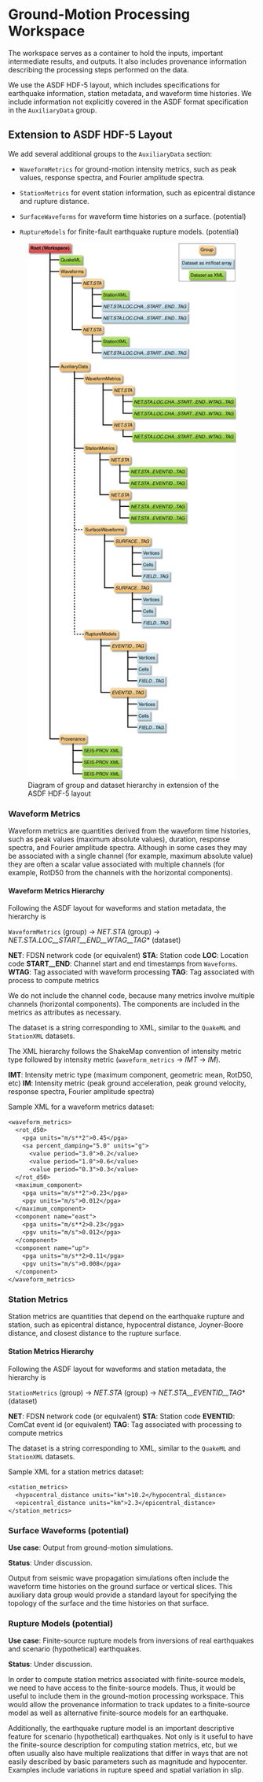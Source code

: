 # Ground-Motion Processing Workspace

The workspace serves as a container to hold the inputs, important
intermediate results, and outputs. It also includes provenance
information describing the processing steps performed on the data.

We use the ASDF HDF-5 layout, which includes specifications for earthquake
information, station metadata, and waveform time histories. We include
information not explicitly covered in the ASDF format specification
in the `AuxiliaryData` group.

## Extension to ASDF HDF-5 Layout

We add several additional groups to the `AuxiliaryData` section:

* `WaveformMetrics` for ground-motion intensity metrics, such as peak
values, response spectra, and Fourier amplitude spectra.

* `StationMetrics` for event station information, such as epicentral
distance and rupture distance.

* `SurfaceWaveforms` for waveform time histories on a surface.
(potential)

* `RuptureModels` for finite-fault earthquake rupture models.
(potential)

<figure>
<img width="600px" src="figs/asdf_layout.png" alt="ASDF layout"/>
<figcaption>Diagram of group and dataset hierarchy in extension of the
ASDF HDF-5 layout</figcaption>
</figure>



### Waveform Metrics

Waveform metrics are quantities derived from the waveform time
histories, such as peak values (maximum absolute values), duration,
response spectra, and Fourier amplitude spectra. Although in some
cases they may be associated with a single channel (for example,
maximum absolute value) they are often a scalar value associated with
multiple channels (for example, RotD50 from the channels with the
horizontal components).

#### Waveform Metrics Hierarchy

Following the ASDF layout for waveforms and station metadata, the
hierarchy is

`WaveformMetrics` (group) -> *NET.STA* (group)
-> *NET.STA.LOC__START__END__WTAG__TAG** (dataset)

**NET**: FDSN network code (or equivalent)
**STA**: Station code
**LOC**: Location code
**START__END**: Channel start and end timestamps from `Waveforms`.
**WTAG**: Tag associated with waveform processing
**TAG**: Tag associated with process to compute metrics

We do not include the channel code, because many metrics involve
multiple channels (horizontal components). The components are included
in the metrics as attributes as necessary.

The dataset is a string corresponding to XML, similar to the `QuakeML`
and `StationXML` datasets.

The XML hierarchy follows the ShakeMap convention of intensity metric
type followed by intensity metric (`waveform_metrics` -> *IMT* -> *IM*).

**IMT**: Intensity metric type (maximum component, geometric mean,
RotD50, etc)
**IM**: Intensity metric (peak ground acceleration, peak ground
velocity, response spectra, Fourier amplitude spectra) 

Sample XML for a waveform metrics dataset:
```
<waveform_metrics>
  <rot_d50>
    <pga units="m/s**2">0.45</pga>
    <sa percent_damping="5.0" units="g">
	  <value period="3.0">0.2</value>
	  <value period="1.0">0.6</value>
	  <value period="0.3">0.3</value>
  </rot_d50>
  <maximum_component>
    <pga units="m/s**2">0.23</pga>
    <pgv units="m/s">0.012</pga>
  </maximum_component>
  <component name="east">
    <pga units="m/s**2>0.23</pga>
    <pgv units="m/s">0.012</pga>
  </component>
  <component name="up">
    <pga units="m/s**2>0.11</pga>
    <pgv units="m/s">0.008</pga>
  </component>
</waveform_metrics>
```

### Station Metrics

Station metrics are quantities that depend on the earthquake rupture
and station, such as epicentral distance, hypocentral distance,
Joyner-Boore distance, and closest distance to the rupture surface.

#### Station Metrics Hierarchy

Following the ASDF layout for waveforms and station metadata, the
hierarchy is

`StationMetrics` (group) -> *NET.STA* (group)
-> *NET.STA__EVENTID__TAG** (dataset)

**NET**: FDSN network code (or equivalent)
**STA**: Station code
**EVENTID**: ComCat event id (or equivalent)
**TAG**: Tag associated with processing to compute metrics

The dataset is a string corresponding to XML, similar to the `QuakeML`
and `StationXML` datasets.

Sample XML for a station metrics dataset:
```
<station_metrics>
  <hypocentral_distance units="km">10.2</hypocentral_distance>
  <epicentral_distance units="km">2.3</epicentral_distance>
</station_metrics>
```

### Surface Waveforms (potential)

**Use case**: Output from ground-motion simulations.

**Status**: Under discussion.

Output from seismic wave propagation simulations often include the
waveform time histories on the ground surface or vertical slices. This
auxiliary data group would provide a standard layout for specifying
the topology of the surface and the time histories on that surface.

### Rupture Models (potential)

**Use case**: Finite-source rupture models from inversions of real
earthquakes and scenario (hypothetical) earthquakes.

**Status**: Under discussion.

In order to compute station metrics associated with finite-source
models, we need to have access to the finite-source models. Thus, it
would be useful to include them in the ground-motion processing
workspace. This would allow the provenance information to track
updates to a finite-source model as well as alternative finite-source
models for an earthquake.

Additionally, the earthquake rupture model is an important descriptive
feature for scenario (hypothetical) earthquakes. Not only is it useful
to have the finite-source description for computing station metrics,
etc, but we often usually also have multiple realizations that differ
in ways that are not easily described by basic parameters such as
magnitude and hypocenter. Examples include variations in rupture speed
and spatial variation in slip.
